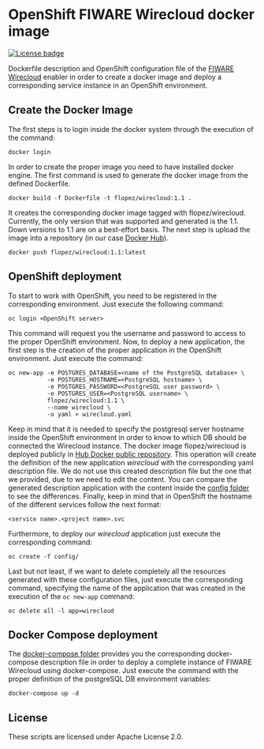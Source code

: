 # OpenShift FIWARE Wirecloud docker image
[![License badge](https://img.shields.io/badge/license-Apache_2.0-blue.svg)](https://opensource.org/licenses/Apache-2.0)

Dockerfile description and OpenShift configuration file of the [FIWARE Wirecloud](https://github.com/Wirecloud/wirecloud)
enabler in order to create a docker image and deploy a corresponding service instance in 
an OpenShift environment.

## Create the Docker Image

The first steps is to login inside the docker system through the execution of
the command:

```console
docker login
```

In order to create the proper image you need to have installed docker engine.
The first command is used to generate the docker image from the defined Dockerfile.

```console
docker build -f Dockerfile -t flopez/wirecloud:1.1 .
```

It creates the corresponding docker image tagged with flopez/wirecloud. Currently, 
the only version that was supported and generated is the 1.1. Down versions to 1.1 
are on a best-effort basis. The next step is upload the image into a repository 
(in our case [Docker Hub](https://hub.docker.com/)).

```console
docker push flopez/wirecloud:1.1:latest
```


## OpenShift deployment

To start to work with OpenShift, you need to be registered in the corresponding 
environment. Just execute the following command:

```console
oc login <OpenShift server>
```

This command will request you the username and password to access to the proper 
OpenShift environment. Now, to deploy a new application, the first step is the 
creation of the proper application in the OpenShift environment. Just execute 
the command:

```console
oc new-app -e POSTGRES_DATABASE=<name of the PostgreSQL database> \
           -e POSTGRES_HOSTNAME=<PostgreSQL hostname> \
           -e POSTGRES_PASSWORD=<PostgreSQL user password> \
           -e POSTGRES_USER=<PostgreSQL username> \
           flopez/wirecloud:1.1 \
           --name wirecloud \
           -o yaml > wirecloud.yaml
```

Keep in mind that it is needed to specify the postgresql server hostname inside 
the OpenShift environment in order to know to which DB should be connected the 
Wirecloud instance. The docker image flopez/wirecloud is deployed publicly
in [Hub Docker public repository](https://hub.docker.com/r/flopez/wirecloud/). This 
operation will create the definition of the new application *wirecloud* with the 
corresponding yaml description file. We do not use this created description file 
but the one that we provided, due to we need to edit the content. You can compare 
the generated description application with the content inside the 
[config folder](https://github.com/flopezag/openshift-wirecloud/config) 
to see the differences. Finally, keep in mind that in OpenShift the hostname of 
the different services follow the next format:

```text
<service name>.<project name>.svc
```

Furthermore, to deploy our *wirecloud* application just execute the corresponding 
command:

```console
oc create -f config/
```

Last but not least, if we want to delete completely all the resources generated 
with these configuration files, just execute the corresponding command, specifying 
the name of the application that was created in the execution of the ```oc new-app``` 
command:

```console
oc delete all -l app=wirecloud
```

## Docker Compose deployment

The [docker-compose folder](https://github.com/flopezag/openshift-wirecloud/config)
provides you the corresponding docker-compose description file in order to deploy
a complete instance of FIWARE Wirecloud using docker-compose. Just execute the 
command with the proper definition of the postgreSQL DB environment variables:

```console
docker-compose up -d
```

## License

These scripts are licensed under Apache License 2.0.
